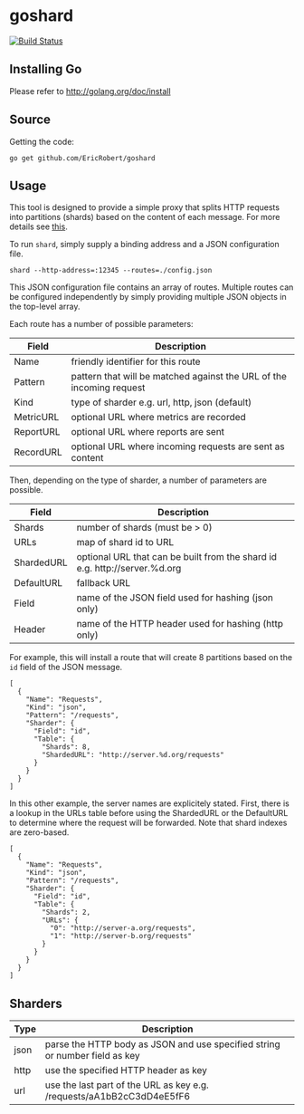 goshard
=======

[![Build Status](https://travis-ci.org/EricRobert/goshard.svg?branch=master)](https://travis-ci.org/EricRobert/goshard)

Installing Go
-------------

Please refer to http://golang.org/doc/install

Source
------

Getting the code:

```
go get github.com/EricRobert/goshard
```

Usage
-----

This tool is designed to provide a simple proxy that splits HTTP requests into partitions (shards) based on the content of each message. For more details see [this](http://en.wikipedia.org/wiki/Shared_nothing_architecture).

To run `shard`, simply supply a binding address and a JSON configuration file.

```
shard --http-address=:12345 --routes=./config.json
```

This JSON configuration file contains an array of routes. Multiple routes can be configured independently by simply providing multiple JSON objects in the top-level array.

Each route has a number of possible parameters:

Field | Description
--- | ---
Name | friendly identifier for this route
Pattern | pattern that will be matched against the URL of the incoming request
Kind | type of sharder e.g. url, http, json (default)
MetricURL | optional URL where metrics are recorded
ReportURL | optional URL where reports are sent
RecordURL | optional URL where incoming requests are sent as content

Then, depending on the type of sharder, a number of parameters are possible.

Field | Description
--- | ---
Shards | number of shards (must be > 0)
URLs | map of shard id to URL
ShardedURL | optional URL that can be built from the shard id e.g. http://server.%d.org
DefaultURL | fallback URL
Field | name of the JSON field used for hashing (json only)
Header | name of the HTTP header used for hashing (http only)

For example, this will install a route that will create 8 partitions based on the `id` field of the JSON message.

```
[
  {
    "Name": "Requests",
    "Kind": "json",
    "Pattern": "/requests",
    "Sharder": {
      "Field": "id",
      "Table": {
        "Shards": 8,
        "ShardedURL": "http://server.%d.org/requests"
      }
    }
  }
]
```

In this other example, the server names are explicitely stated. First, there is a lookup in the URLs table before using the ShardedURL or the DefaultURL to determine where the request will be forwarded. Note that shard indexes are zero-based.

```
[
  {
    "Name": "Requests",
    "Kind": "json",
    "Pattern": "/requests",
    "Sharder": {
      "Field": "id",
      "Table": {
        "Shards": 2,
        "URLs": {
          "0": "http://server-a.org/requests",
          "1": "http://server-b.org/requests"
        }
      }
    }
  }
]
```

Sharders
--------

Type | Description
--- | ---
json | parse the HTTP body as JSON and use specified string or number field as key
http | use the specified HTTP header as key
url | use the last part of the URL as key e.g. /requests/aA1bB2cC3dD4eE5fF6

